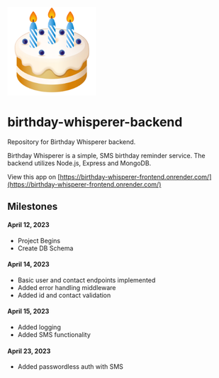 <img src="./logo.png" alt="crage" style="width:200px;"/>

# birthday-whisperer-backend

Repository for Birthday Whisperer backend.

Birthday Whisperer is a simple, SMS birthday reminder service. The backend utilizes Node.js, Express and MongoDB.

View this app on [https://birthday-whisperer-frontend.onrender.com/](https://birthday-whisperer-frontend.onrender.com/)

## Milestones

#### April 12, 2023

- Project Begins
- Create DB Schema

#### April 14, 2023
- Basic user and contact endpoints implemented
- Added error handling middleware
- Added id and contact validation

#### April 15, 2023
- Added logging
- Added SMS functionality

#### April 23, 2023
- Added passwordless auth with SMS
